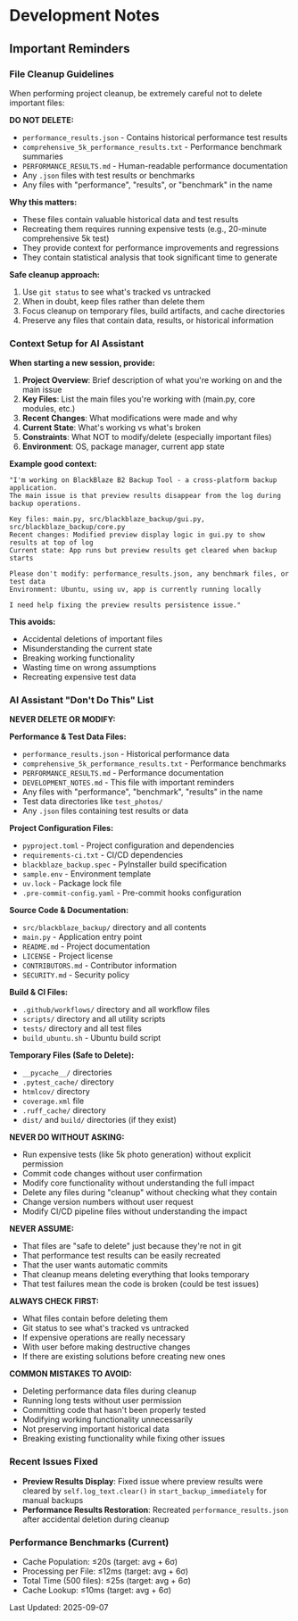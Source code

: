 # Development Notes

## Important Reminders

### File Cleanup Guidelines
When performing project cleanup, be extremely careful not to delete important files:

**DO NOT DELETE:**
- `performance_results.json` - Contains historical performance test results
- `comprehensive_5k_performance_results.txt` - Performance benchmark summaries
- `PERFORMANCE_RESULTS.md` - Human-readable performance documentation
- Any `.json` files with test results or benchmarks
- Any files with "performance", "results", or "benchmark" in the name

**Why this matters:**
- These files contain valuable historical data and test results
- Recreating them requires running expensive tests (e.g., 20-minute comprehensive 5k test)
- They provide context for performance improvements and regressions
- They contain statistical analysis that took significant time to generate

**Safe cleanup approach:**
1. Use `git status` to see what's tracked vs untracked
2. When in doubt, keep files rather than delete them
3. Focus cleanup on temporary files, build artifacts, and cache directories
4. Preserve any files that contain data, results, or historical information

### Context Setup for AI Assistant

**When starting a new session, provide:**
1. **Project Overview**: Brief description of what you're working on and the main issue
2. **Key Files**: List the main files you're working with (main.py, core modules, etc.)
3. **Recent Changes**: What modifications were made and why
4. **Current State**: What's working vs what's broken
5. **Constraints**: What NOT to modify/delete (especially important files)
6. **Environment**: OS, package manager, current app state

**Example good context:**
```
"I'm working on BlackBlaze B2 Backup Tool - a cross-platform backup application.
The main issue is that preview results disappear from the log during backup operations.

Key files: main.py, src/blackblaze_backup/gui.py, src/blackblaze_backup/core.py
Recent changes: Modified preview display logic in gui.py to show results at top of log
Current state: App runs but preview results get cleared when backup starts

Please don't modify: performance_results.json, any benchmark files, or test data
Environment: Ubuntu, using uv, app is currently running locally

I need help fixing the preview results persistence issue."
```

**This avoids:**
- Accidental deletions of important files
- Misunderstanding the current state
- Breaking working functionality
- Wasting time on wrong assumptions
- Recreating expensive test data

### AI Assistant "Don't Do This" List

**NEVER DELETE OR MODIFY:**

**Performance & Test Data Files:**
- `performance_results.json` - Historical performance data
- `comprehensive_5k_performance_results.txt` - Performance benchmarks
- `PERFORMANCE_RESULTS.md` - Performance documentation
- `DEVELOPMENT_NOTES.md` - This file with important reminders
- Any files with "performance", "benchmark", "results" in the name
- Test data directories like `test_photos/`
- Any `.json` files containing test results or data

**Project Configuration Files:**
- `pyproject.toml` - Project configuration and dependencies
- `requirements-ci.txt` - CI/CD dependencies
- `blackblaze_backup.spec` - PyInstaller build specification
- `sample.env` - Environment template
- `uv.lock` - Package lock file
- `.pre-commit-config.yaml` - Pre-commit hooks configuration

**Source Code & Documentation:**
- `src/blackblaze_backup/` directory and all contents
- `main.py` - Application entry point
- `README.md` - Project documentation
- `LICENSE` - Project license
- `CONTRIBUTORS.md` - Contributor information
- `SECURITY.md` - Security policy

**Build & CI Files:**
- `.github/workflows/` directory and all workflow files
- `scripts/` directory and all utility scripts
- `tests/` directory and all test files
- `build_ubuntu.sh` - Ubuntu build script

**Temporary Files (Safe to Delete):**
- `__pycache__/` directories
- `.pytest_cache/` directory
- `htmlcov/` directory
- `coverage.xml` file
- `.ruff_cache/` directory
- `dist/` and `build/` directories (if they exist)

**NEVER DO WITHOUT ASKING:**
- Run expensive tests (like 5k photo generation) without explicit permission
- Commit code changes without user confirmation
- Modify core functionality without understanding the full impact
- Delete any files during "cleanup" without checking what they contain
- Change version numbers without user request
- Modify CI/CD pipeline files without understanding the impact

**NEVER ASSUME:**
- That files are "safe to delete" just because they're not in git
- That performance test results can be easily recreated
- That the user wants automatic commits
- That cleanup means deleting everything that looks temporary
- That test failures mean the code is broken (could be test issues)

**ALWAYS CHECK FIRST:**
- What files contain before deleting them
- Git status to see what's tracked vs untracked
- If expensive operations are really necessary
- With user before making destructive changes
- If there are existing solutions before creating new ones

**COMMON MISTAKES TO AVOID:**
- Deleting performance data files during cleanup
- Running long tests without user permission
- Committing code that hasn't been properly tested
- Modifying working functionality unnecessarily
- Not preserving important historical data
- Breaking existing functionality while fixing other issues

### Recent Issues Fixed
- **Preview Results Display**: Fixed issue where preview results were cleared by `self.log_text.clear()` in `start_backup_immediately` for manual backups
- **Performance Results Restoration**: Recreated `performance_results.json` after accidental deletion during cleanup

### Performance Benchmarks (Current)
- Cache Population: ≤20s (target: avg + 6σ)
- Processing per File: ≤12ms (target: avg + 6σ)
- Total Time (500 files): ≤25s (target: avg + 6σ)
- Cache Lookup: ≤10ms (target: avg + 6σ)

Last Updated: 2025-09-07

